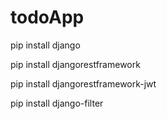 # todoApp

pip install django

pip install djangorestframework

pip install djangorestframework-jwt

pip install django-filter 
